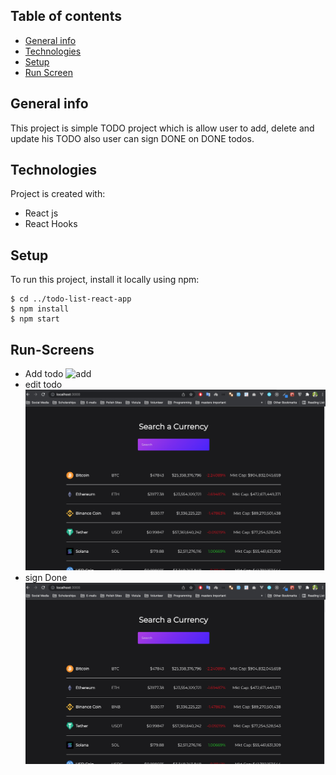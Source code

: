 ## Table of contents
* [General info](#general-info)
* [Technologies](#technologies)
* [Setup](#setup)
* [Run Screen](#Run-Screens)

## General info
This project is simple TODO project which is allow user to add, delete and update his TODO also user can sign DONE on DONE todos.
	
## Technologies
Project is created with:
* React js
* React Hooks


	
## Setup
To run this project, install it locally using npm:

```
$ cd ../todo-list-react-app
$ npm install
$ npm start
```
## Run-Screens
* Add todo 
![add](https://github.com/KamalEssam//blob/main/img/add.png)
* edit todo
![Run](https://github.com/KamalEssam/react-api-crypto-tracker/blob/main/img/run.png)
* sign Done
![Run](https://github.com/KamalEssam/react-api-crypto-tracker/blob/main/img/run.png)

